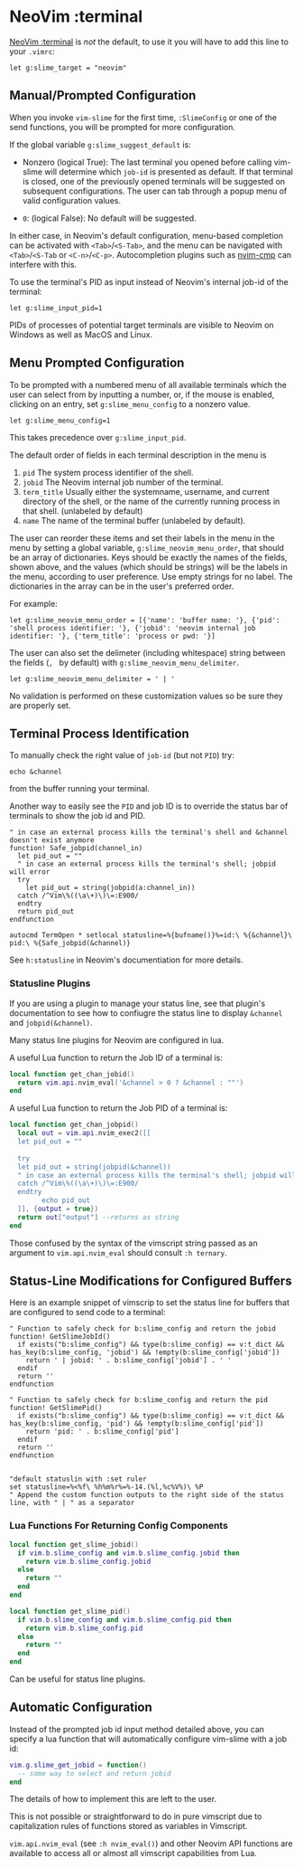# NeoVim :terminal

[NeoVim :terminal](https://neovim.io/doc/user/nvim_terminal_emulator.html) is *not* the default, to use it you will have to add this line to your `.vimrc`:

```vim
let g:slime_target = "neovim"
```


## Manual/Prompted Configuration

When you invoke `vim-slime` for the first time, `:SlimeConfig` or one of the send functions, you will be prompted for more configuration.

If the global variable `g:slime_suggest_default` is:

- Nonzero (logical True): The last terminal you opened before calling vim-slime will determine which `job-id` is presented as default. If that terminal is closed, one of the previously opened terminals will be suggested on subsequent configurations. The user can tab through a popup menu of valid configuration values.

- `0`: (logical False): No default will be suggested.


In either case, in Neovim's default configuration, menu-based completion can be activated with `<Tab>`/`<S-Tab>`, and the menu can be navigated with `<Tab>`/`<S-Tab` or `<C-n>`/`<C-p>`.  Autocompletion plugins such as [nvim-cmp](https://github.com/hrsh7th/nvim-cmp) can interfere with this.

To use the terminal's PID as input instead of Neovim's internal job-id of the terminal:

```vim
let g:slime_input_pid=1
```

PIDs of processes of potential target terminals are visible to Neovim on Windows as well as MacOS and Linux.


## Menu Prompted Configuration

To be prompted with a numbered menu of all available terminals which the user can select from by inputting a number, or, if the mouse is enabled, clicking on an entry, set `g:slime_menu_config` to a nonzero value.

```vim
let g:slime_menu_config=1
```

This takes precedence over `g:slime_input_pid`.

The default order of fields in each terminal description in the menu is 

1. `pid`  The system process identifier of the shell.
2. `jobid` The Neovim internal job number of the terminal.
3. `term_title` Usually either the systemname, username, and current directory of the shell, or the name of the currently running process in that shell. (unlabeled by default)
4. `name` The name of the terminal buffer (unlabeled by default).

The user can reorder these items and set their labels in the menu in the menu by setting a global variable,  `g:slime_neovim_menu_order`, that should be an array of dictionaries. Keys should be exactly the names of the fields, shown above, and the values (which should  be strings) will be the labels in the menu, according to user preference.  Use empty strings for no label.  The dictionaries in the array can be in the user's preferred order.

For example:

```vim
let g:slime_neovim_menu_order = [{'name': 'buffer name: '}, {'pid': 'shell process identifier: '}, {'jobid': 'neovim internal job identifier: '}, {'term_title': 'process or pwd: '}]
```

The user can also set the delimeter (including whitespace) string between the fields (`, ` by default) with `g:slime_neovim_menu_delimiter`.

```vim
let g:slime_neovim_menu_delimiter = ' | '
```

No validation is performed on these customization values so be sure they are properly set.


## Terminal Process Identification

To manually check the right value of `job-id`  (but not `PID`) try:

```vim
echo &channel
```

from the buffer running your terminal.

Another way to easily see the `PID` and job ID is to override the status bar of terminals to show the job id and PID.

```vim
" in case an external process kills the terminal's shell and &channel doesn't exist anymore
function! Safe_jobpid(channel_in)
  let pid_out = ""
  " in case an external process kills the terminal's shell; jobpid will error
  try
    let pid_out = string(jobpid(a:channel_in))
  catch /^Vim\%((\a\+)\)\=:E900/
  endtry
  return pid_out
endfunction

autocmd TermOpen * setlocal statusline=%{bufname()}%=id:\ %{&channel}\ pid:\ %{Safe_jobpid(&channel)}
```

See `h:statusline` in Neovim's documentiation for more details.

### Statusline Plugins

If you are using a plugin to manage your status line, see that plugin's documentation to see how to confiugre the status line to display `&channel` and `jobpid(&channel)`.

Many status line plugins for Neovim are configured in lua.

A useful Lua function to return the Job ID of a terminal is:

```lua
local function get_chan_jobid()
  return vim.api.nvim_eval('&channel > 0 ? &channel : ""')
end
```

A useful Lua function to return the Job PID of a terminal is:

```lua
local function get_chan_jobpid()
  local out = vim.api.nvim_exec2([[
  let pid_out = ""
  
  try
  let pid_out = string(jobpid(&channel))
  " in case an external process kills the terminal's shell; jobpid will error
  catch /^Vim\%((\a\+)\)\=:E900/
  endtry
  		echo pid_out
  ]], {output = true})
  return out["output"] --returns as string
end
```

Those confused by the syntax of the vimscript string passed as an argument to `vim.api.nvim_eval` should consult `:h ternary`.

## Status-Line Modifications for Configured Buffers

Here is an example snippet of vimscrip to set the status line for buffers that are configured to send code to a terminal:

```vim
" Function to safely check for b:slime_config and return the jobid
function! GetSlimeJobId()
  if exists("b:slime_config") && type(b:slime_config) == v:t_dict && has_key(b:slime_config, 'jobid') && !empty(b:slime_config['jobid'])
    return ' | jobid: ' . b:slime_config['jobid'] . ' '
  endif
  return ''
endfunction

" Function to safely check for b:slime_config and return the pid
function! GetSlimePid()
  if exists("b:slime_config") && type(b:slime_config) == v:t_dict && has_key(b:slime_config, 'pid') && !empty(b:slime_config['pid'])
    return 'pid: ' . b:slime_config['pid']
  endif
  return ''
endfunction


"default statuslin with :set ruler
set statusline=%<%f\ %h%m%r%=%-14.(%l,%c%V%)\ %P
" Append the custom function outputs to the right side of the status line, with " | " as a separator
```

### Lua Functions For Returning Config Components


```lua
local function get_slime_jobid()
  if vim.b.slime_config and vim.b.slime_config.jobid then
    return vim.b.slime_config.jobid
  else
    return ""
  end
end
```

```lua
local function get_slime_pid()
  if vim.b.slime_config and vim.b.slime_config.pid then
    return vim.b.slime_config.pid
  else
    return ""
  end
end
```

Can be useful for status line plugins.

## Automatic Configuration

Instead of the prompted job id input method detailed above, you can specify a lua function that will automatically configure vim-slime with a job id:

```lua
vim.g.slime_get_jobid = function()
  -- some way to select and return jobid
end
```

The details of how to implement this are left to the user.

This is not possible or straightforward to do in pure vimscript due to capitalization rules of functions stored as variables in Vimscript.

 `vim.api.nvim_eval` (see `:h nvim_eval()`) and other Neovim API functions are available to access all or almost all vimscript capabilities from Lua.
